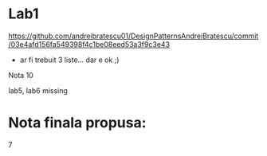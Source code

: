 # Lab1

https://github.com/andreibratescu01/DesignPatternsAndreiBratescu/commit/03e4afd156fa549398f4c1be08eed53a3f9c3e43
- ar fi trebuit 3 liste... dar e ok ;)

Nota 10

lab5, lab6 missing
# Nota finala propusa:
7
